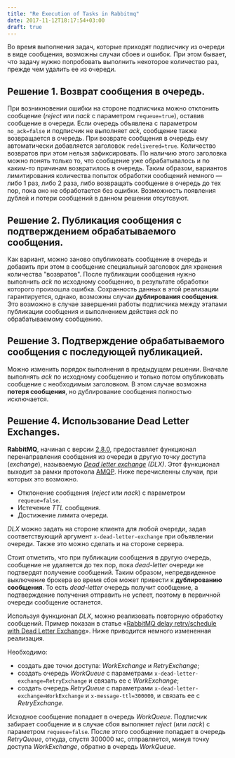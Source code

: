 ```yaml
---
title: "Re Execution of Tasks in Rabbitmq"
date: 2017-11-12T18:17:54+03:00
draft: true
---
```


Во время выполнения задач, которые приходят подписчику из очереди в виде сообщения, возможны случаи сбоев и ошибок. При этом бывает, что задачу нужно попробовать выполнить некоторое количество раз, прежде чем удалить ее из очереди.

## Решение 1. Возврат сообщения в очередь.
При возникновении ошибки на стороне подписчика можно отклонить сообщение (*reject* или *nack* с параметром `requeue=true`), оставив сообщение в очереди. Если очередь объявлена с параметром `no_ack=false` и подписчик не выполняет *ack*, сообщение также возвращается в очередь. При возврате сообщения в очередь ему автоматически добавляется заголовок `redelivered=true`. Количество возвратов при этом нельзя зафиксировать. По наличию этого заголовка можно понять только то, что сообщение уже обрабатывалось и по каким-то причинам возвратилось в очередь. Таким образом, вариантов лимитирования количества попыток обработки сообщений немного &mdash; либо 1 раз, либо 2 раза, либо возвращать сообщение в очередь до тех пор, пока оно не обработается без ошибки. Возможность появления дублей и потери сообщений в данном решении отсутсвуют.

## Решение 2. Публикация сообщения с подтверждением обрабатываемого сообщения.
Как вариант, можно заново опубликовать сообщение в очередь и добавить при этом в сообщение специальный заголовок для хранения количества "возвратов". После публикации сообщения нужно выполнить *ack* по исходному сообщению, в результате обработки которого произошла ошибка. Сохранность данных в этой реализации гарантируется, однако, возможны случаи **дублирования сообщения**. Это возможно в случае завершения работы подписчика между этапами публикации сообщения и выполнением действия *ack* по обрабатываемому сообщению.

## Решение 3. Подтверждение обрабатываемого сообщения с последующей публикацией.
Можно изменить порядок выполнения в предыдущем решении. Вначале выполнять *ack* по исходному сообщению и только потом опубликовать сообщение с необходимым заголовком. В этом случае возможна **потеря сообщения**, но дублирование сообщения полностью исключается.

## Решение 4. Использование Dead Letter Exchanges.
**RabbitMQ**, начиная с версии [2.8.0](https://www.rabbitmq.com/release-notes/README-2.8.0.txt), предоставляет функционал перенаправления сообщения из очереди в другую точку доступа (*exchange*), называемую *[Dead letter exchange](https://www.rabbitmq.com/dlx.html) (DLX)*. Этот функционал выходит за рамки протокола [AMQP](https://www.amqp.org/). Ниже перечисленны случаи, при которых это возможно.

 - Отклонение сообщения (*reject* или *nack*) с параметром `requeue=false`.
 - Истечение *TTL* сообщения.
 - Достижение лимита очереди.

*DLX* можно задать на стороне клиента для любой очереди, задав соответствующий аргумент `x-dead-letter-exchange` при объявлении очереди. Также это можно сделать и на стороне сервера.

Стоит отметить, что при публикации сообщения в другую очередь, сообщение не удаляется до тех пор, пока *dead-letter* очереди не подтвердят получение сообщений. Таким образом, непредвиденное выключение брокера во время сбоя может привести к **дублированию сообщения**. То есть *dead-letter* очередь получит сообщение, а подтверждение получения отправить не успеет, поэтому в первичной очереди сообщение останется.

Используя функционал *DLX*, можно реализовать повторную обработку сообщений. Пример показан в статье &laquo;[RabbitMQ delay retry/schedule with Dead Letter Exchange](https://medium.com/@kiennguyen88/rabbitmq-delay-retry-schedule-with-dead-letter-exchange-31fb25a440fc)&raquo;. Ниже приводится немного измененная реализация.

Необходимо:
 - создать две точки доступа: *WorkExchange* и *RetryExchange*;
 - cоздать очередь *WorkQueue* с параметрами `x-dead-letter-exchange=RetryExchange` и связать ее c *WorkExchange*;
 - cоздать очередь *RetryQueue* с параметрами `x-dead-letter-exchange=WorkExchange` и `x-message-ttl=300000`, и связать ее c *RetryExchange*.

Исходное сообщение попадает в очередь *WorkQueue*. Подписчик забирает сообщение и в случае сбоя выполняет *reject* (или *nack*) с параметром `requeue=false`. После этого сообщение попадает в очередь *RetryQueue*, откуда, спустя 300000 мс, отправляется, минуя точку доступа *WorkExchange*, обратно в очередь *WorkQueue*.

   [Dead Letter Exchanges]: <https://www.rabbitmq.com/dlx.html>
   [AMQP]: <https://www.amqp.org/>
   [RabbitMQ delay retry/schedule with Dead Letter Exchange]: <https://medium.com/@kiennguyen88/rabbitmq-delay-retry-schedule-with-dead-letter-exchange-31fb25a440fc>

